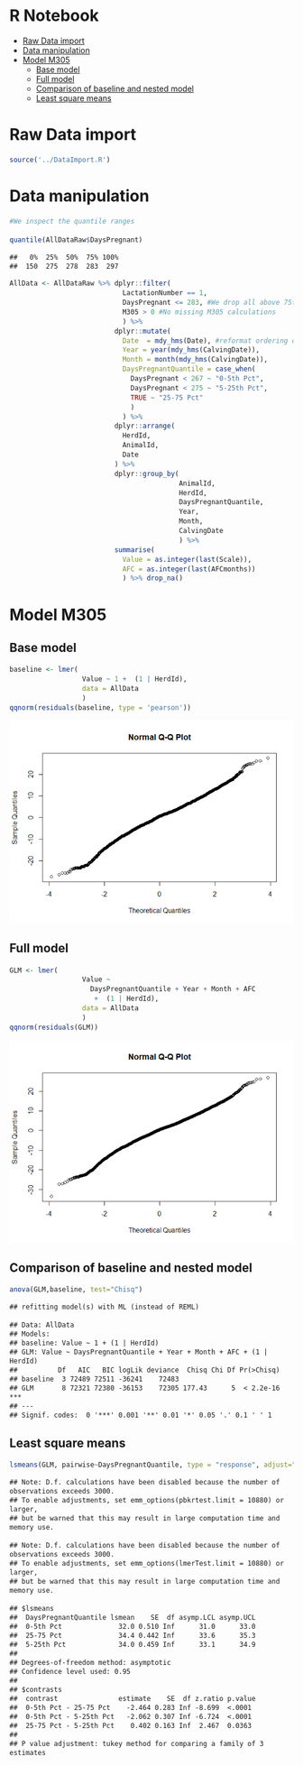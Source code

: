 R Notebook
================

-   [Raw Data import](#raw-data-import)
-   [Data manipulation](#data-manipulation)
-   [Model M305](#model-m305)
    -   [Base model](#base-model)
    -   [Full model](#full-model)
    -   [Comparison of baseline and nested model](#comparison-of-baseline-and-nested-model)
    -   [Least square means](#least-square-means)

Raw Data import
===============

``` r
source('../DataImport.R')
```

Data manipulation
=================

``` r
#We inspect the quantile ranges

quantile(AllDataRaw$DaysPregnant)
```

    ##   0%  25%  50%  75% 100% 
    ##  150  275  278  283  297

``` r
AllData <- AllDataRaw %>% dplyr::filter(
                            LactationNumber == 1,
                            DaysPregnant <= 283, #We drop all above 75th percentile because no interest at this stage, missing inseminations?
                            M305 > 0 #No missing M305 calculations
                            ) %>% 
                          dplyr::mutate(
                            Date  = mdy_hms(Date), #reformat ordering date
                            Year = year(mdy_hms(CalvingDate)),
                            Month = month(mdy_hms(CalvingDate)),
                            DaysPregnantQuantile = case_when(
                              DaysPregnant < 267 ~ "0-5th Pct",
                              DaysPregnant < 275 ~ "5-25th Pct",
                              TRUE ~ "25-75 Pct"
                              )
                            ) %>%
                          dplyr::arrange(
                            HerdId,
                            AnimalId,
                            Date
                          ) %>%
                          dplyr::group_by(
                                          AnimalId,
                                          HerdId,
                                          DaysPregnantQuantile,
                                          Year,
                                          Month,
                                          CalvingDate
                                          ) %>% 
                          summarise(
                            Value = as.integer(last(Scale)),
                            AFC = as.integer(last(AFCmonths))
                            ) %>% drop_na()
```

Model M305
==========

Base model
----------

``` r
baseline <- lmer(
                  Value ~ 1 +  (1 | HerdId), 
                  data = AllData
                  )
qqnorm(residuals(baseline, type = 'pearson'))
```

![](Scale_files/figure-markdown_github/unnamed-chunk-4-1.png)

Full model
----------

``` r
GLM <- lmer(
                  Value ~ 
                    DaysPregnantQuantile + Year + Month + AFC
                     +  (1 | HerdId),
                  data = AllData
                  )
qqnorm(residuals(GLM))
```

![](Scale_files/figure-markdown_github/unnamed-chunk-5-1.png)

Comparison of baseline and nested model
---------------------------------------

``` r
anova(GLM,baseline, test="Chisq")
```

    ## refitting model(s) with ML (instead of REML)

    ## Data: AllData
    ## Models:
    ## baseline: Value ~ 1 + (1 | HerdId)
    ## GLM: Value ~ DaysPregnantQuantile + Year + Month + AFC + (1 | HerdId)
    ##          Df   AIC   BIC logLik deviance  Chisq Chi Df Pr(>Chisq)    
    ## baseline  3 72489 72511 -36241    72483                             
    ## GLM       8 72321 72380 -36153    72305 177.43      5  < 2.2e-16 ***
    ## ---
    ## Signif. codes:  0 '***' 0.001 '**' 0.01 '*' 0.05 '.' 0.1 ' ' 1

Least square means
------------------

``` r
lsmeans(GLM, pairwise~DaysPregnantQuantile, type = "response", adjust="tukey")
```

    ## Note: D.f. calculations have been disabled because the number of observations exceeds 3000.
    ## To enable adjustments, set emm_options(pbkrtest.limit = 10880) or larger,
    ## but be warned that this may result in large computation time and memory use.

    ## Note: D.f. calculations have been disabled because the number of observations exceeds 3000.
    ## To enable adjustments, set emm_options(lmerTest.limit = 10880) or larger,
    ## but be warned that this may result in large computation time and memory use.

    ## $lsmeans
    ##  DaysPregnantQuantile lsmean    SE  df asymp.LCL asymp.UCL
    ##  0-5th Pct              32.0 0.510 Inf      31.0      33.0
    ##  25-75 Pct              34.4 0.442 Inf      33.6      35.3
    ##  5-25th Pct             34.0 0.459 Inf      33.1      34.9
    ## 
    ## Degrees-of-freedom method: asymptotic 
    ## Confidence level used: 0.95 
    ## 
    ## $contrasts
    ##  contrast               estimate    SE  df z.ratio p.value
    ##  0-5th Pct - 25-75 Pct    -2.464 0.283 Inf -8.699  <.0001 
    ##  0-5th Pct - 5-25th Pct   -2.062 0.307 Inf -6.724  <.0001 
    ##  25-75 Pct - 5-25th Pct    0.402 0.163 Inf  2.467  0.0363 
    ## 
    ## P value adjustment: tukey method for comparing a family of 3 estimates
